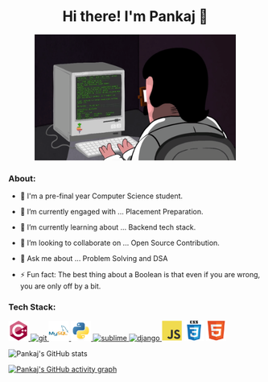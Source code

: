 <h1 align="center">Hi there! I'm Pankaj 👋</h1> 

<div align="center">
<img src="https://github.com/PanPey/PanPey/blob/main/gif.gif" width="400" height="250" />
</div>

<h3 align="left">About:</h3>

- 🤔 I'm a pre-final year Computer Science student.

- 🔭 I’m currently engaged with ... Placement Preparation.
- 🌱 I’m currently learning about ... Backend tech stack.
- 👯 I’m looking to collaborate on ... Open Source Contribution.
- 💬 Ask me about ... Problem Solving and DSA
- ⚡ Fun fact: The best thing about a Boolean is that even if you are wrong, you are only off by a bit.



<h3 align="left">Tech Stack:</h3>
<p align="left">  </a> <a href="https://isocpp.org/" target="_blank"> <img src="https://raw.githubusercontent.com/devicons/devicon/master/icons/cplusplus/cplusplus-original.svg" alt="cplusplus" width="40" height="40"/> </a><a href="https://git-scm.com/" target="_blank"> <img src="https://www.vectorlogo.zone/logos/git-scm/git-scm-icon.svg" alt="git" width="40" height="40"/> </a>   <a href="https://www.mysql.com/" target="_blank"> <img src="https://raw.githubusercontent.com/devicons/devicon/master/icons/mysql/mysql-original-wordmark.svg" alt="mysql" width="40" height="40"/> </a> <a href="https://www.python.org" target="_blank"> <img src="https://raw.githubusercontent.com/devicons/devicon/master/icons/python/python-original.svg" alt="python" width="40" height="40"/> </a>  <a href="https://www.sublimetext.com/" target="_blank"> <img src="https://cdn.worldvectorlogo.com/logos/sublime-text.svg" alt="sublime" width="40" height="40"/> </a> <a href="https://www.djangoproject.com/" target="_blank"> <img src="https://static.djangoproject.com/img/logos/django-logo-negative.svg" alt="django" width="55" height="55"/> </a> <img height="40" src="https://raw.githubusercontent.com/devicons/devicon/master/icons/javascript/javascript-original.svg" title="javascript" style="max-width:100%;"> <img height="40" src="https://raw.githubusercontent.com/devicons/devicon/master/icons/css3/css3-original-wordmark.svg" title="css3" style="max-width:100%;"> <img height="40" src="https://raw.githubusercontent.com/devicons/devicon/master/icons/html5/html5-original.svg" title="html5" style="max-width:100%;">


![Pankaj's GitHub stats](https://github-readme-stats.vercel.app/api?username=PanPey&show_icons=true&theme=monokai)

 [![Pankaj's GitHub activity graph](https://activity-graph.herokuapp.com/graph?username=PanPey&theme=xcode)](https://git.io/PanPey)
   <br />
   <br />
  

